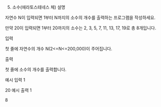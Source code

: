 5. 소수(에라토스테네스 체)
   설명

자연수 N이 입력되면 1부터 N까지의 소수의 개수를 출력하는 프로그램을 작성하세요.

만약 20이 입력되면 1부터 20까지의 소수는 2, 3, 5, 7, 11, 13, 17, 19로 총 8개입니다.


입력

첫 줄에 자연수의 개수 N(2<=N<=200,000)이 주어집니다.


출력

첫 줄에 소수의 개수를 출력합니다.


예시 입력 1

20
예시 출력 1

8